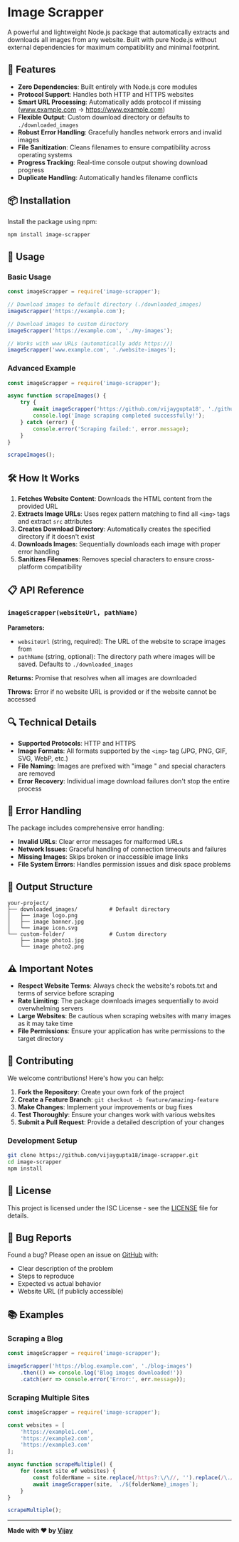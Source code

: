 # Image Scrapper

A powerful and lightweight Node.js package that automatically extracts and downloads all images from any website. Built with pure Node.js without external dependencies for maximum compatibility and minimal footprint.

## 🚀 Features

- **Zero Dependencies**: Built entirely with Node.js core modules
- **Protocol Support**: Handles both HTTP and HTTPS websites
- **Smart URL Processing**: Automatically adds protocol if missing (www.example.com → https://www.example.com)
- **Flexible Output**: Custom download directory or defaults to `./downloaded_images`
- **Robust Error Handling**: Gracefully handles network errors and invalid images
- **File Sanitization**: Cleans filenames to ensure compatibility across operating systems
- **Progress Tracking**: Real-time console output showing download progress
- **Duplicate Handling**: Automatically handles filename conflicts

## 📦 Installation

Install the package using npm:

```bash
npm install image-scrapper
```

## 🔧 Usage

### Basic Usage

```javascript
const imageScrapper = require('image-scrapper');

// Download images to default directory (./downloaded_images)
imageScrapper('https://example.com');

// Download images to custom directory
imageScrapper('https://example.com', './my-images');

// Works with www URLs (automatically adds https://)
imageScrapper('www.example.com', './website-images');
```

### Advanced Example

```javascript
const imageScrapper = require('image-scrapper');

async function scrapeImages() {
    try {
        await imageScrapper('https://github.com/vijaygupta18', './github-images');
        console.log('Image scraping completed successfully!');
    } catch (error) {
        console.error('Scraping failed:', error.message);
    }
}

scrapeImages();
```

## 🛠 How It Works

1. **Fetches Website Content**: Downloads the HTML content from the provided URL
2. **Extracts Image URLs**: Uses regex pattern matching to find all `<img>` tags and extract `src` attributes
3. **Creates Download Directory**: Automatically creates the specified directory if it doesn't exist
4. **Downloads Images**: Sequentially downloads each image with proper error handling
5. **Sanitizes Filenames**: Removes special characters to ensure cross-platform compatibility

## 📋 API Reference

### `imageScrapper(websiteUrl, pathName)`

**Parameters:**
- `websiteUrl` (string, required): The URL of the website to scrape images from
- `pathName` (string, optional): The directory path where images will be saved. Defaults to `./downloaded_images`

**Returns:** Promise that resolves when all images are downloaded

**Throws:** Error if no website URL is provided or if the website cannot be accessed

## 🔍 Technical Details

- **Supported Protocols**: HTTP and HTTPS
- **Image Formats**: All formats supported by the `<img>` tag (JPG, PNG, GIF, SVG, WebP, etc.)
- **File Naming**: Images are prefixed with "image " and special characters are removed
- **Error Recovery**: Individual image download failures don't stop the entire process

## 🚨 Error Handling

The package includes comprehensive error handling:

- **Invalid URLs**: Clear error messages for malformed URLs
- **Network Issues**: Graceful handling of connection timeouts and failures
- **Missing Images**: Skips broken or inaccessible image links
- **File System Errors**: Handles permission issues and disk space problems

## 📁 Output Structure

```
your-project/
├── downloaded_images/          # Default directory
│   ├── image logo.png
│   ├── image banner.jpg
│   └── image icon.svg
└── custom-folder/              # Custom directory
    ├── image photo1.jpg
    └── image photo2.png
```

## ⚠️ Important Notes

- **Respect Website Terms**: Always check the website's robots.txt and terms of service before scraping
- **Rate Limiting**: The package downloads images sequentially to avoid overwhelming servers
- **Large Websites**: Be cautious when scraping websites with many images as it may take time
- **File Permissions**: Ensure your application has write permissions to the target directory

## 🤝 Contributing

We welcome contributions! Here's how you can help:

1. **Fork the Repository**: Create your own fork of the project
2. **Create a Feature Branch**: `git checkout -b feature/amazing-feature`
3. **Make Changes**: Implement your improvements or bug fixes
4. **Test Thoroughly**: Ensure your changes work with various websites
5. **Submit a Pull Request**: Provide a detailed description of your changes

### Development Setup

```bash
git clone https://github.com/vijaygupta18/image-scrapper.git
cd image-scrapper
npm install
```

## 📄 License

This project is licensed under the ISC License - see the [LICENSE](LICENSE) file for details.

## 🐛 Bug Reports

Found a bug? Please open an issue on [GitHub](https://github.com/vijaygupta18/image-scrapper/issues) with:
- Clear description of the problem
- Steps to reproduce
- Expected vs actual behavior
- Website URL (if publicly accessible)

## 📚 Examples

### Scraping a Blog

```javascript
const imageScrapper = require('image-scrapper');

imageScrapper('https://blog.example.com', './blog-images')
    .then(() => console.log('Blog images downloaded!'))
    .catch(err => console.error('Error:', err.message));
```

### Scraping Multiple Sites

```javascript
const imageScrapper = require('image-scrapper');

const websites = [
    'https://example1.com',
    'https://example2.com',
    'https://example3.com'
];

async function scrapeMultiple() {
    for (const site of websites) {
        const folderName = site.replace(/https?:\/\//, '').replace(/\./g, '_');
        await imageScrapper(site, `./${folderName}_images`);
    }
}

scrapeMultiple();
```

---

**Made with ❤️ by [Vijay](https://github.com/vijaygupta18)**





